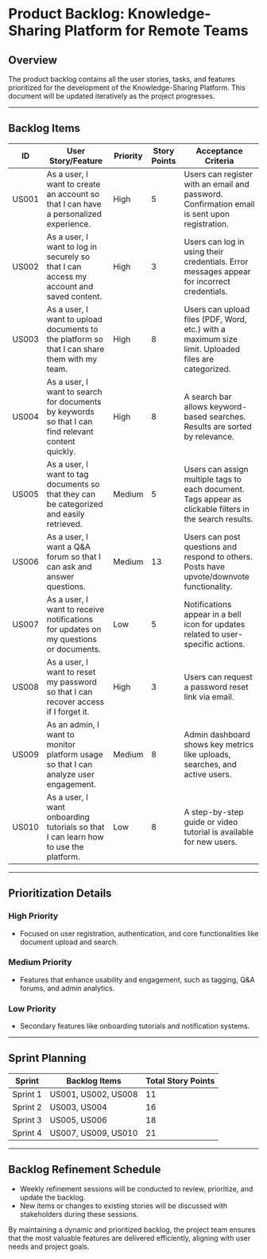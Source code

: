 # Product Backlog: Knowledge-Sharing Platform for Remote Teams

## **Overview**
The product backlog contains all the user stories, tasks, and features prioritized for the development of the Knowledge-Sharing Platform. This document will be updated iteratively as the project progresses.

---

## **Backlog Items**

| **ID** | **User Story/Feature**                                                                 | **Priority** | **Story Points** | **Acceptance Criteria**                                                                                  |
|--------|-----------------------------------------------------------------------------------------|--------------|------------------|----------------------------------------------------------------------------------------------------------|
| US001  | As a user, I want to create an account so that I can have a personalized experience.    | High         | 5                | Users can register with an email and password. Confirmation email is sent upon registration.             |
| US002  | As a user, I want to log in securely so that I can access my account and saved content. | High         | 3                | Users can log in using their credentials. Error messages appear for incorrect credentials.                |
| US003  | As a user, I want to upload documents to the platform so that I can share them with my team. | High         | 8                | Users can upload files (PDF, Word, etc.) with a maximum size limit. Uploaded files are categorized.       |
| US004  | As a user, I want to search for documents by keywords so that I can find relevant content quickly. | High         | 8                | A search bar allows keyword-based searches. Results are sorted by relevance.                             |
| US005  | As a user, I want to tag documents so that they can be categorized and easily retrieved. | Medium       | 5                | Users can assign multiple tags to each document. Tags appear as clickable filters in the search results. |
| US006  | As a user, I want a Q&A forum so that I can ask and answer questions.                   | Medium       | 13               | Users can post questions and respond to others. Posts have upvote/downvote functionality.                |
| US007  | As a user, I want to receive notifications for updates on my questions or documents.    | Low          | 5                | Notifications appear in a bell icon for updates related to user-specific actions.                        |
| US008  | As a user, I want to reset my password so that I can recover access if I forget it.     | High         | 3                | Users can request a password reset link via email.                                                       |
| US009  | As an admin, I want to monitor platform usage so that I can analyze user engagement.    | Medium       | 8                | Admin dashboard shows key metrics like uploads, searches, and active users.                             |
| US010  | As a user, I want onboarding tutorials so that I can learn how to use the platform.     | Low          | 8                | A step-by-step guide or video tutorial is available for new users.                                       |

---

## **Prioritization Details**

### **High Priority**
- Focused on user registration, authentication, and core functionalities like document upload and search.

### **Medium Priority**
- Features that enhance usability and engagement, such as tagging, Q&A forums, and admin analytics.

### **Low Priority**
- Secondary features like onboarding tutorials and notification systems.

---

## **Sprint Planning**

| **Sprint** | **Backlog Items**                                                                                  | **Total Story Points** |
|------------|---------------------------------------------------------------------------------------------------|-------------------------|
| Sprint 1   | US001, US002, US008                                                                              | 11                      |
| Sprint 2   | US003, US004                                                                                     | 16                      |
| Sprint 3   | US005, US006                                                                                     | 18                      |
| Sprint 4   | US007, US009, US010                                                                              | 21                      |

---

## **Backlog Refinement Schedule**
- Weekly refinement sessions will be conducted to review, prioritize, and update the backlog.
- New items or changes to existing stories will be discussed with stakeholders during these sessions.

By maintaining a dynamic and prioritized backlog, the project team ensures that the most valuable features are delivered efficiently, aligning with user needs and project goals.
